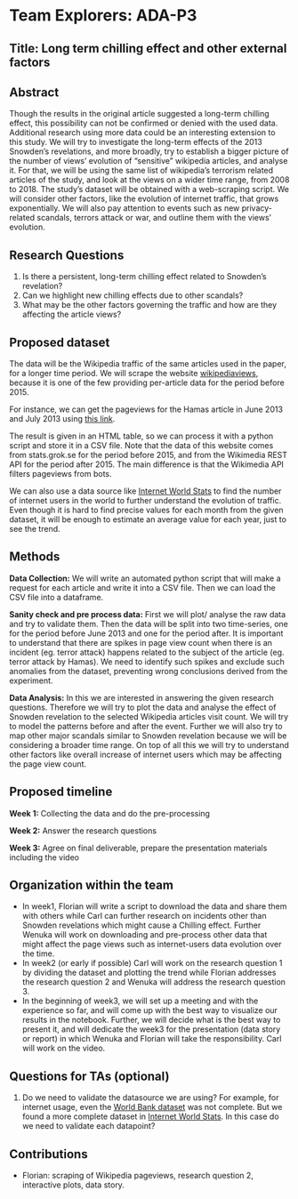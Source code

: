 # Team Explorers: ADA-P3

## Title: Long term chilling effect and other external factors

## Abstract
Though the results in the original article suggested a long-term chilling effect, this possibility can not be confirmed or denied with the used data. Additional research using more data could be an interesting extension to this study. We will try to investigate the long-term effects of the 2013 Snowden’s revelations, and more broadly, try to establish a bigger picture of the number of views’ evolution of “sensitive” wikipedia articles, and analyse it.
For that, we will be using the same list of wikipedia’s terrorism related articles of the study, and look at the views on a wider time range, from 2008 to 2018. The study’s dataset will be obtained with a web-scraping script.
We will consider other factors, like the evolution of internet traffic, that grows exponentially. We will also pay attention to events such as new privacy-related scandals, terrors attack or war, and outline them with the views’ evolution.

## Research Questions
1. Is there a persistent, long-term chilling effect related to Snowden’s revelation?
2. Can we highlight new chilling effects due to other scandals?
3. What may be the other factors governing the traffic and how are they affecting the article views?

## Proposed dataset
The data will be the Wikipedia traffic of the same articles used in the paper, for a longer time period. We will scrape the website [wikipediaviews](https://wikipediaviews.org), because it is one of the few providing per-article data for the period before 2015. 

For instance, we can get the pageviews for the Hamas article in June 2013 and July 2013 using [this link](https://wikipediaviews.org/displayviewsformultiplemonths.php?page=Hamas&months[0]=201306&months[1]=201307&language=en&drilldown=desktop).

The result is given in an HTML table, so we can process it with a python script and store it in a CSV file.
Note that the data of this website comes from stats.grok.se for the period before 2015, and from the Wikimedia REST API for the period after 2015. The main difference is that the Wikimedia API filters pageviews from bots. 

We can also use a data source like [Internet World Stats](https://www.internetworldstats.com/emarketing.htm) to find the number of internet users in the world to further understand the evolution of traffic. Even though it is hard to find precise values for each month from the given dataset, it will be enough to estimate an average value for each year, just to see the trend. 

## Methods
**Data Collection:** We will write an automated python script that will make a request for each article and write it into a CSV file. Then we can load the CSV file into a dataframe.

**Sanity check and pre process data:** First we will plot/ analyse the raw data and try to validate them. Then the data will be split into two time-series, one for the period before June 2013 and one for the period after. It is important to understand that there are spikes in page view count when there is an incident (eg. terror attack) happens related to the subject of the article (eg. terror attack by Hamas). We need to identify such spikes and exclude such anomalies from the dataset, preventing wrong conclusions derived from the experiment. 

**Data Analysis:** In this we are interested in answering the given research questions. Therefore we will try to plot the data and analyse the effect of Snowden revelation to the selected Wikipedia articles visit count. We will try to model the patterns before and after the event. Further we will also try to map other major scandals similar to Snowden revelation because we will be considering a broader time range. On top of all this we will try to understand other factors like overall increase of internet users which may be affecting the page view count.


## Proposed timeline
**Week 1:** Collecting the data and do the pre-processing

**Week 2:** Answer the research questions

**Week 3:** Agree on final deliverable, prepare the presentation materials including the video

## Organization within the team
- In week1,  Florian will write a script to download the data and share them with others while Carl can further research on incidents other than Snowden revelations which might cause a Chilling effect. Further Wenuka will work on downloading and pre-process other data that might affect the page views such as internet-users data evolution over the time.
- In week2 (or early if possible) Carl will work on the research question 1 by dividing the dataset and plotting the trend while Florian addresses the research question 2 and Wenuka will address the research question 3.
- In the beginning of week3, we will set up a meeting and with the experience so far, and will come up with the best way to visualize our results in the notebook. Further, we will decide what is the best way to present it, and will dedicate the week3 for the presentation (data story or report) in which Wenuka and Florian will take the responsibility. Carl will work on the video.


## Questions for TAs (optional)
1. Do we need to validate the datasource we are using? For example, for internet usage, even the [World Bank dataset](https://databank.worldbank.org/reports.aspx?source=2&series=IT.NET.USER.ZS) was not complete. But we found a more complete dataset in [Internet World Stats](https://www.internetworldstats.com/emarketing.htm ). In this case do we need to validate each datapoint?

## Contributions
- Florian: scraping of Wikipedia pageviews, research question 2, interactive plots, data story.

